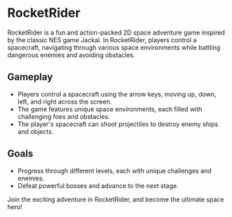 # RocketRider

RocketRider is a fun and action-packed 2D space adventure game inspired by the classic NES game Jackal. In RocketRider, players control a spacecraft, navigating through various space environments while battling dangerous enemies and avoiding obstacles.

## Gameplay

- Players control a spacecraft using the arrow keys, moving up, down, left, and right across the screen.
- The game features unique space environments, each filled with challenging foes and obstacles.
- The player's spacecraft can shoot projectiles to destroy enemy ships and objects.

## Goals

- Progress through different levels, each with unique challenges and enemies.
- Defeat powerful bosses and advance to the next stage.

Join the exciting adventure in RocketRider, and become the ultimate space hero!
